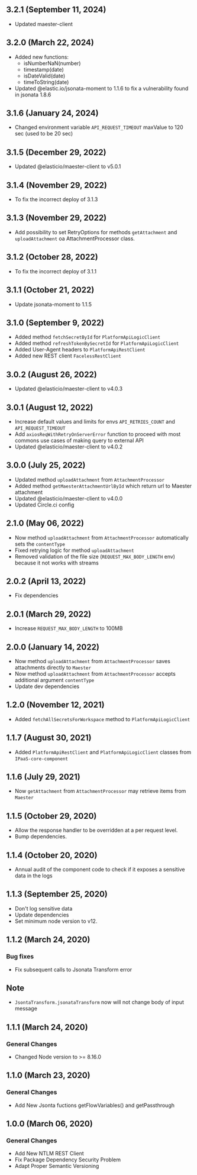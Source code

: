 ## 3.2.1 (September 11, 2024)
* Updated maester-client

## 3.2.0 (March 22, 2024)
* Added new functions:
  * isNumberNaN(number)
  * timestamp(date)
  * isDateValid(date)
  * timeToString(date)
* Updated @elastic.io/jsonata-moment to 1.1.6 to fix a vulnerability found in jsonata 1.8.6

## 3.1.6 (January 24, 2024)
* Changed environment variable `API_REQUEST_TIMEOUT` maxValue to 120 sec (used to be 20 sec)

## 3.1.5 (December 29, 2022)
* Updated @elasticio/maester-client to v5.0.1

## 3.1.4 (November 29, 2022)
* To fix the incorrect deploy of 3.1.3

## 3.1.3 (November 29, 2022)
* Add possibility to set RetryOptions for methods `getAttachment` and `uploadAttachment` oa AttachmentProcessor class.

## 3.1.2 (October 28, 2022)
* To fix the incorrect deploy of 3.1.1

## 3.1.1 (October 21, 2022)
* Update jsonata-moment to 1.1.5

## 3.1.0 (September 9, 2022)
* Added method `fetchSecretById` for `PlatformApiLogicClient`
* Added method `refreshTokenBySecretId` for `PlatformApiLogicClient`
* Added User-Agent headers to `PlatformApiRestClient`
* Added new REST client `FacelessRestClient`

## 3.0.2 (August 26, 2022)
* Updated @elasticio/maester-client to v4.0.3

## 3.0.1 (August 12, 2022)
* Increase default values and limits for envs `API_RETRIES_COUNT` and `API_REQUEST_TIMEOUT`
* Add `axiosReqWithRetryOnServerError` function to proceed with most commons use cases of making query to external API
* Updated @elasticio/maester-client to v4.0.2

## 3.0.0 (July 25, 2022)
* Updated method `uploadAttachment` from `AttachmentProcessor`
* Added method `getMaesterAttachmentUrlById` which return url to Maester attachment
* Updated @elasticio/maester-client to v4.0.0
* Updated Circle.ci config

## 2.1.0 (May 06, 2022)
* Now method `uploadAttachment` from `AttachmentProcessor` automatically sets the `contentType`
* Fixed retrying logic for method `uploadAttachment`
* Removed validation of the file size (`REQUEST_MAX_BODY_LENGTH` env) because it not works with streams 

## 2.0.2 (April 13, 2022)
* Fix dependencies

## 2.0.1 (March 29, 2022)
- Increase `REQUEST_MAX_BODY_LENGTH` to 100MB

## 2.0.0 (January 14, 2022)
* Now method `uploadAttachment` from `AttachmentProcessor` saves attachments directly to `Maester`
* Now method `uploadAttachment` from `AttachmentProcessor` accepts additional argument `contentType`
* Update dev dependencies

## 1.2.0 (November 12, 2021)
* Added `fetchAllSecretsForWorkspace` method to `PlatformApiLogicClient`

## 1.1.7 (August 30, 2021)
* Added `PlatformApiRestClient` and `PlatformApiLogicClient` classes from `IPaaS-core-component`

## 1.1.6 (July 29, 2021)
* Now `getAttachment` from `AttachmentProcessor` may retrieve items from `Maester`

## 1.1.5 (October 29, 2020)
* Allow the response handler to be overridden at a per request level.
* Bump dependencies.

## 1.1.4 (October 20, 2020)
* Annual audit of the component code to check if it exposes a sensitive data in the logs

## 1.1.3 (September 25, 2020)
* Don't log sensitive data
* Update dependencies
* Set minimum node version to v12.

## 1.1.2 (March 24, 2020)

### Bug fixes

* Fix subsequent calls to Jsonata Transform error
## Note
* `JsontaTransform.jsonataTransform` now will not change body of input message

## 1.1.1 (March 24, 2020)

### General Changes

* Changed Node version to >= 8.16.0

## 1.1.0 (March 23, 2020)

### General Changes

* Add New Jsonta fuctions getFlowVariables() and getPassthrough


## 1.0.0 (March 06, 2020)

### General Changes

* Add New NTLM REST Client
* Fix Package Dependency Security Problem
* Adapt Proper Semantic Versioning
